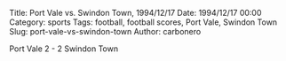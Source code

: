 Title: Port Vale vs. Swindon Town, 1994/12/17
Date: 1994/12/17 00:00
Category: sports
Tags: football, football scores, Port Vale, Swindon Town
Slug: port-vale-vs-swindon-town
Author: carbonero


Port Vale 2 - 2 Swindon Town
